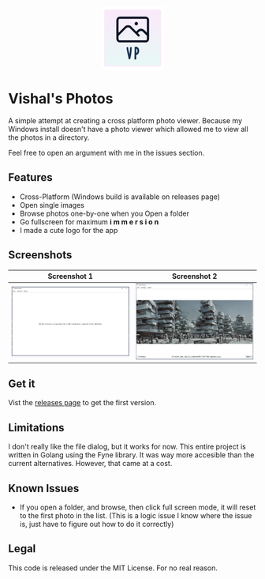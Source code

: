 <p align="center">
  <img width="128" height="128" src="img/icon.png">
</p>

# Vishal's Photos

A simple attempt at creating a cross platform photo viewer. Because my Windows install doesn't have a photo viewer which allowed me to view all the photos in a directory.

Feel free to open an argument with me in the issues section.

## Features

- Cross-Platform (Windows build is available on releases page)
- Open single images
- Browse photos one-by-one when you Open a folder
- Go fullscreen for maximum **i m m e r s i o n**
- I made a cute logo for the app

## Screenshots

Screenshot 1 | Screenshot 2
:-------------------------:|:-------------------------:
![](img/screenshot_1.png)  |  ![](img/screenshot_2.png)

## Get it

Vist the [releases page](https://github.com/VishalRamki/vishals-photos/releases) to get the first version.

## Limitations

I don't really like the file dialog, but it works for now. This entire project is written in Golang using the Fyne library. It was way more accesible than the current alternatives. However, that came at a cost. 

## Known Issues

- If you open a folder, and browse, then click full screen mode, it will reset to the first photo in the list. (This is a logic issue I know where the issue is, just have to figure out how to do it correctly)

## Legal

This code is released under the MIT License. For no real reason. 